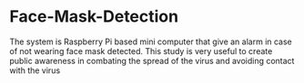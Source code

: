 # Face-Mask-Detection
The system is Raspberry Pi based mini computer that give an alarm in case of not wearing face mask detected. This study is very useful to create public awareness in combating the spread of the virus and avoiding contact with the virus 
